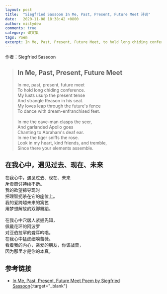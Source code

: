 ```yaml
---
layout: post
title:  "Siegfried Sassoon In Me, Past, Present, Future Meet 诗词"
date:   2020-11-08 18:38:42 +0800
author: mistydew
comments: true
category: 译文集
tags: Poem
excerpt: In Me, Past, Present, Future Meet, to hold long chiding conference. My lusts usurp the present tense, and strangle Reason in his seat. My loves leap through the future's fence, to dance with dream-enfranchised feet.
---
```

作者：Siegfried Sassoon

<blockquote class="lyric-original">
  <h2>In Me, Past, Present, Future Meet</h2>
  <p>
    In me, past, present, future meet<br>
    To hold long chiding conference.<br>
    My lusts usurp the present tense<br>
    And strangle Reason in his seat.<br>
    My loves leap through the future's fence<br>
    To dance with dream-enfranchised feet.<br>
    <br>
    In me the cave-man clasps the seer,<br>
    And garlanded Apollo goes<br>
    Chanting to Abraham's deaf ear.<br>
    In me the tiger sniffs the rose.<br>
    Look in my heart, kind friends, and tremble,<br>
    Since there your elements assemble.
  </p>
</blockquote>

<div class="lyric-translation">
  <h2>在我心中，遇见过去、现在、未来</h2>
  <p>
    在我心中，遇见过去、现在、未来<br>
    斥责商讨持续不断。<br>
    我的欲望掠夺现时<br>
    把理智扼杀在它的座位上。<br>
    我的爱跨越未来的篱笆<br>
    用梦想解放的双脚舞蹈。<br>
    <br>
    在我心中穴居人紧握先知，<br>
    佩戴花环的阿波罗<br>
    对亚伯拉罕的聋耳吟唱。<br>
    在我心中猛虎细嗅蔷薇。<br>
    看着我的内心，亲爱的朋友，你该战栗，<br>
    因为那里才是你的本真。
  </p>
</div>

## 参考链接

* [In Me, Past, Present, Future Meet Poem by Siegfried Sassoon](https://internetpoem.com/siegfried-sassoon/in-me-past-present-future-meet-poem/){:target="_blank"}
